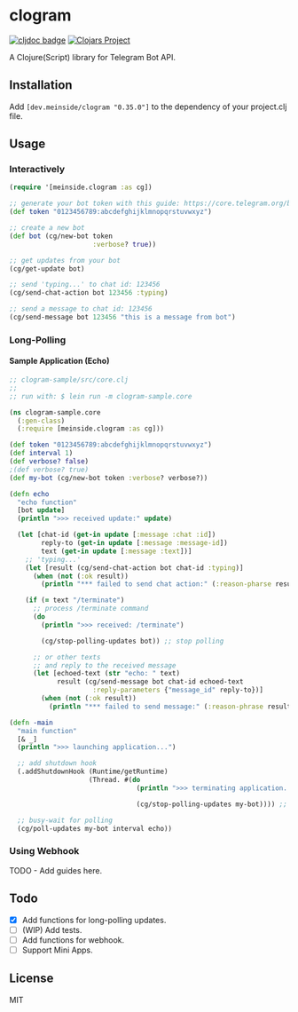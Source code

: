 # clogram

[![cljdoc badge](https://cljdoc.org/badge/dev.meinside/clogram)](https://cljdoc.org/d/dev.meinside/clogram/CURRENT)
[![Clojars Project](https://img.shields.io/clojars/v/dev.meinside/clogram.svg)](https://clojars.org/dev.meinside/clogram)

A Clojure(Script) library for Telegram Bot API.

## Installation

Add `[dev.meinside/clogram "0.35.0"]` to the dependency of your project.clj file.

## Usage

### Interactively

```clojure
(require '[meinside.clogram :as cg])

;; generate your bot token with this guide: https://core.telegram.org/bots#3-how-do-i-create-a-bot
(def token "0123456789:abcdefghijklmnopqrstuvwxyz")

;; create a new bot
(def bot (cg/new-bot token
                     :verbose? true))

;; get updates from your bot
(cg/get-update bot)

;; send 'typing...' to chat id: 123456
(cg/send-chat-action bot 123456 :typing)

;; send a message to chat id: 123456
(cg/send-message bot 123456 "this is a message from bot")
```

### Long-Polling

#### Sample Application (Echo)

```clojure
;; clogram-sample/src/core.clj
;;
;; run with: $ lein run -m clogram-sample.core

(ns clogram-sample.core
  (:gen-class)
  (:require [meinside.clogram :as cg]))

(def token "0123456789:abcdefghijklmnopqrstuvwxyz")
(def interval 1)
(def verbose? false)
;(def verbose? true)
(def my-bot (cg/new-bot token :verbose? verbose?))

(defn echo
  "echo function"
  [bot update]
  (println ">>> received update:" update)

  (let [chat-id (get-in update [:message :chat :id])
        reply-to (get-in update [:message :message-id])
        text (get-in update [:message :text])]
    ;; 'typing...'
    (let [result (cg/send-chat-action bot chat-id :typing)]
      (when (not (:ok result))
        (println "*** failed to send chat action:" (:reason-pharse result))))

    (if (= text "/terminate")
      ;; process /terminate command
      (do
        (println ">>> received: /terminate")

        (cg/stop-polling-updates bot)) ;; stop polling

      ;; or other texts
      ;; and reply to the received message
      (let [echoed-text (str "echo: " text)
            result (cg/send-message bot chat-id echoed-text
                     :reply-parameters {"message_id" reply-to})]
        (when (not (:ok result))
          (println "*** failed to send message:" (:reason-phrase result)))))))

(defn -main
  "main function"
  [& _]
  (println ">>> launching application...")

  ;; add shutdown hook
  (.addShutdownHook (Runtime/getRuntime)
                    (Thread. #(do
                                (println ">>> terminating application...")

                                (cg/stop-polling-updates my-bot)))) ;; stop polling

  ;; busy-wait for polling
  (cg/poll-updates my-bot interval echo))

```

### Using Webhook

TODO - Add guides here.

## Todo

- [x] Add functions for long-polling updates.
- [ ] (WIP) Add tests.
- [ ] Add functions for webhook.
- [ ] Support Mini Apps.

## License

MIT

